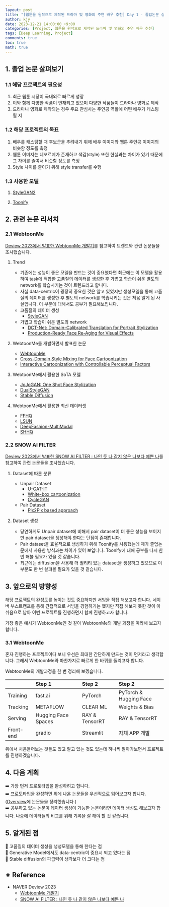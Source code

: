 ```yaml
---
layout: post
title: "[웹툰을 원작으로 제작된 드라마 및 영화의 주연 배우 추천] Day 1 - 졸업논문 살펴보기 & 관련 논문 리서치 & 앞으로의 방향성"
author: kjy
date: 2023-12-21 14:00:00 +9:00
categories: [Project, 웹툰을 원작으로 제작된 드라마 및 영화의 주연 배우 추천]
tags: [Deep Learning, Project]
comments: true
toc: true
math: true
---
```


## 1. 졸업 논문 살펴보기

### 1.1 해당 프로젝트의 필요성

1. 최근 웹툰 시장이 국내외로 빠르게 성장
2. 이와 함께 다양한 작품이 연재되고 있으며 다양한 작품들이 드라마나 영화로 제작
3. 드라마나 영화로 제작되는 경우 주요 관심사는 주인공 역할에 어떤 배우가 캐스팅 될 지

### 1.2 해당 프로젝트의 목표

1. 배우를 캐스팅할 때 후보군을 추려내기 위해 배우 이미지와 웹툰 주인공 이미지의 비슷함 정도를 측정
2. 웹툰 이미지는 데포르메가 존재하고 색감(style) 또한 현실과는 차이가 있기 때문에 그 차이를 줄여서 비슷함 정도를 측정
3. Style 차이를 줄이기 위해 style transfer를 수행

### 1.3 사용한 모델

1. [StyleGAN2](https://arxiv.org/abs/1912.04958)

2. [Toonify](https://arxiv.org/abs/2010.05334)

## 2. 관련 논문 리서치

### 2.1 WebtoonMe

[Deview 2023에서 발표한 WebtoonMe 개발기](https://deview.kr/2023/sessions/565)를 참고하여 트렌드와 관련 논문들을 조사했습니다.

1. Trend

   - 기존에는 성능이 좋은 모델을 만드는 것이 중요했다면 최근에는 이 모델을 활용하여 task에 적합한 고품질의 데이터를 생성한 후 가볍고 학습이 쉬운 별도의 network를 학습시키는 것이 트렌드라고 합니다.
   - 사실 data-centric이 굉장히 중요한 것은 알고 있었지만 생성모델을 통해 고품질의 데이터를 생성한 후 별도의 network를 학습시키는 것은 처음 알게 된 사실입니다. 이 부분에 대해서도 공부가 필요해보입니다.
   - 고품질의 데이터 생성
     - [StyleGAN](https://arxiv.org/abs/1812.04948)
   - 가볍고 학습이 쉬운 별도의 network
     - [DCT-Net: Domain-Calibrated Translation for Portrait Stylization](https://arxiv.org/abs/2207.02426)
     - [Production-Ready Face Re-Aging for Visual Effects](https://studios.disneyresearch.com/app/uploads/2022/10/Production-Ready-Face-Re-Aging-for-Visual-Effects.pdf)

2. WebtoonMe를 개발하면서 발표한 논문

   - [WebtoonMe](https://arxiv.org/abs/2210.10335)
   - [Cross-Domain Style Mixing for Face Cartoonization](https://arxiv.org/abs/2205.12450)
   - [Interactive Cartoonization with Controllable Perceptual Factors](https://arxiv.org/abs/2212.09555)

3. WebtoonMe에서 활용한 SoTA 모델

   - [JoJoGAN: One Shot Face Stylization](https://arxiv.org/abs/2112.11641)
   - [DualStyleGAN](https://arxiv.org/abs/2203.13248)
   - [Stable Diffusion](https://arxiv.org/abs/2112.10752)

4. WebtoonMe에서 활용한 최신 데이터셋

   - [FFHQ](https://github.com/NVlabs/ffhq-dataset)
   - [LSUN](https://github.com/fyu/lsun?tab=readme-ov-file)
   - [DeepFashion-MultiModal](https://github.com/yumingj/DeepFashion-MultiModal)
   - [SHHQ](https://stylegan-human.github.io/data.html)

### 2.2 SNOW AI FILTER

[Deview 2023에서 발표한 SNOW AI FILTER : 나인 듯 나 같지 않은 나보다 예쁜 나](https://deview.kr/2023/sessions/556)를 참고하여 관련 논문들을 조사했습니다.

1. Dataset에 따른 분류

   - Unpair Dataset
     - [U-GAT-IT](https://arxiv.org/abs/1907.10830)
     - [White-box cartoonization](https://openaccess.thecvf.com/content_CVPR_2020/papers/Wang_Learning_to_Cartoonize_Using_White-Box_Cartoon_Representations_CVPR_2020_paper.pdf)
     - [CycleGAN](https://arxiv.org/abs/1703.10593)
   - Pair Dataset
     - [Pix2Pix based approach](https://arxiv.org/abs/1611.07004)

2. Dataset 생성

   - 당연하게도 Unpair dataset에 비해서 pair dataset이 더 좋은 성능을 보이지만 pair dataset을 생성해야 한다는 단점이 존재합니다.
   - Pair dataset을 효율적으로 생성하기 위해 Toonify를 사용했는데 제가 졸업논문에서 사용한 방식과는 차이가 있어 보입니다. Toonify에 대해 공부를 다시 한 번 해볼 필요가 있을 것 같습니다.
   - 최근에는 diffusion을 사용해 더 퀄리티 있는 dataset을 생성하고 있으므로 이 부분도 한 번 살펴볼 필요가 있을 것 같습니다.

## 3. 앞으로의 방향성

해당 프로젝트의 완성도를 높이는 것도 중요하지만 서빙을 직접 해보고자 합니다. 네이버 부스트캠프를 통해 간접적으로 서빙을 경험하기는 했지만 직접 해보지 못한 것이 아쉬움으로 남아 이번 프로젝트를 진행하면서 함께 진행하고자 합니다.

가장 좋은 예시가 WebtoonMe인 것 같아 WebtoonMe의 개발 과정을 따라해 보고자 합니다.

### 3.1 WebtoonMe

혼자 진행하는 프로젝트이다 보니 우선은 최대한 간단하게 만드는 것이 먼저라고 생각합니다. 그래서 WebtoonMe와 마찬가지로 빠르게 한 바퀴를 돌리고자 합니다.

WebtoonMe의 개발과정을 한 번 정리해 보겠습니다.

|           | Step 1              | Step 2         | Step 2                 |
| :-------- | :------------------ | :------------- | :--------------------- |
| Training  | fast.ai             | PyTorch        | PyTorch & Hugging Face |
| Tracking  | METAFLOW            | CLEAR ML       | Weights & Bias         |
| Serving   | Hugging Face Spaces | RAY & TensorRT | RAY & TensorRT         |
| Front-end | gradio              | Streamlit      | 자체 APP 개발          |

위에서 처음들어보는 것들도 있고 알고 있는 것도 있는데 하나씩 알아가보면서 프로젝트를 진행하겠습니다.

## 4. 다음 계획

➡️ 가장 먼저 프로토타입을 완성하려고 합니다.  
➡️ 프로토타입을 완성하면 위에 나온 논문들을 우선적으로 읽어보고자 합니다. ([Overview](https://jjjuuuun.github.io/posts/Project-Project1-Day0/)에 논문들을 정리했습니다.)  
➡️ 공부하고 있는 논문이 데이터 생성이 가능한 논문이라면 데이터 생성도 해보고자 합니다. 나중에 데이터들의 비교를 위해 기록을 잘 해야 할 것 같습니다.

## 5. 알게된 점

🤔 고품질의 데이터 생성을 생성모델을 통해 한다는 점  
🤔 Generative Model에서도 data-centric이 중요시 되고 있다는 점  
🤔 Stable diffusion의 파급력이 생각보다 더 크다는 점

## ※ Reference

- NAVER Deview 2023
  - [WebtoonMe 개발기](https://deview.kr/2023/sessions/565)
  - [SNOW AI FILTER : 나인 듯 나 같지 않은 나보다 예쁜 나](https://deview.kr/2023/sessions/556)
